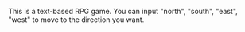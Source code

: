 This is a text-based RPG game.
You can input "north", "south", "east", "west" to move to the direction you want.
